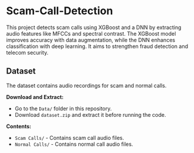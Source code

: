 # Scam-Call-Detection
This project detects scam calls using XGBoost and a DNN by extracting audio features like MFCCs and spectral contrast. The XGBoost model improves accuracy with data augmentation, while the DNN enhances classification with deep learning. It aims to strengthen fraud detection and telecom security.


## Dataset
The dataset contains audio recordings for scam and normal calls.

**Download and Extract:**
- Go to the `Data/` folder in this repository.
- Download `dataset.zip` and extract it before running the code.

**Contents:**
- `Scam Calls/` - Contains scam call audio files.
- `Normal Calls/` - Contains normal call audio files.
